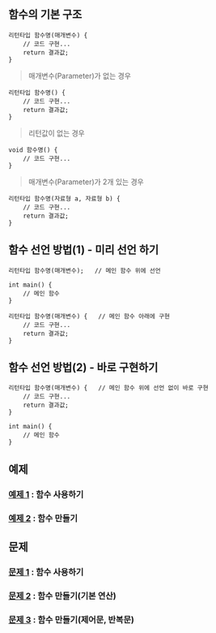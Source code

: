 ## 함수의 기본 구조
```
리턴타입 함수명(매개변수) {
    // 코드 구현...
    return 결과값;
}
```
> 매개변수(Parameter)가 없는 경우  
```
리턴타입 함수명() {
    // 코드 구현...
    return 결과값;
}
```
  
> 리턴값이 없는 경우  
```
void 함수명() {
    // 코드 구현...
}
```
  
> 매개변수(Parameter)가 2개 있는 경우  
```
리턴타입 함수명(자료형 a, 자료형 b) {
    // 코드 구현...
    return 결과값;
}
```
## 함수 선언 방법(1) - 미리 선언 하기
```
리턴타입 함수명(매개변수);   // 메인 함수 위에 선언

int main() {
    // 메인 함수
}

리턴타입 함수명(매개변수) {   // 메인 함수 아래에 구현
    // 코드 구현...
    return 결과값;
}
```
## 함수 선언 방법(2) - 바로 구현하기
```
리턴타입 함수명(매개변수) {   // 메인 함수 위에 선언 없이 바로 구현
    // 코드 구현...
    return 결과값;
}

int main() {
    // 메인 함수
}
```

## 예제
### [예제 1](ex01/ex01.c) : 함수 사용하기
### [예제 2](ex02/ex02.c) : 함수 만들기

## 문제
### [문제 1](quiz01) : 함수 사용하기
### [문제 2](quiz02) : 함수 만들기(기본 연산)
### [문제 3](quiz03) : 함수 만들기(제어문, 반복문)
